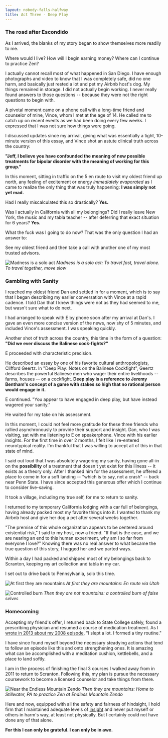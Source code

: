 ```yaml
---
layout: nobody-falls-halfway
title: Act Three - Deep Play
---
```

### The road after Escondido

As I arrived, the blanks of my story began to show themselves more readily to me. 

Where would I live? How will I begin earning money? Where can I continue to practice Zen? 

I actually cannot recall most of what happened in San Diego. I have enough photographs and video to know that I was completely safe, did no one harm, and basically just rested a lot and pet my Airbnb host's dog. My things remained in storage. I did not actually begin working. I never really found answers to those questions -- because they were not the right questions to begin with.

A pivotal moment came on a phone call with a long-time friend and counselor of mine, Vince, whom I met at the age of 14. He called me to catch up on recent events as we had been doing every few weeks. I expressed that I was not sure how things were going.

I discussed updates since my arrival, giving what was essentially a tight, 10-minute version of this essay, and Vince shot an astute clinical truth across the country: 

**"Jeff, I believe you have confounded the meaning of new possible treatments for bipolar disorder with the meaning of working for this group."**

In this moment, sitting in traffic on the 5 en route to visit my oldest friend up north, any feeling of excitement or energy *immediately evaporated* as I came to realize the only thing that was truly happening: **I was simply not yet mad.**

Had I really miscalculated this so drastically? **Yes.**

Was I actually in California with all my belongings? Did I really leave New York, the music and my tabla teacher -- after deferring that exact situation for 6 years? **Yes.**

What the fuck was I going to do now? That was the only question I had an answer to:

See my oldest friend and then take a call with another one of my most trusted advisors.

![Madness is a solo act](/assets/stonesteps.png)
_Madness is a solo act: To travel fast, travel alone. To travel together, move slow_

### Gambling with Sanity

I reached my oldest friend Dan and settled in for a moment, which is to say that I began describing my earlier conversation with Vince at a rapid cadence. I told Dan that I knew things were not as they had seemed to me, but wasn't sure what to do next.

I had arranged to speak with E by phone soon after my arrival at Dan's. I gave an even more concise version of the news, now shy of 5 minutes, and included Vince's assessment. I was speaking quickly.

Another shot of truth across the country, this time in the form of a question: **"Did we ever discuss the Balinese cock-fights?"** 

E proceeded with characteristic precision.

He described an essay by one of his favorite cultural anthropologists, Clifford Geertz. In "Deep Play: Notes on the Balinese Cockfight", Geertz describes the powerful Balinese men who wager their entire livelihoods -- farms, houses -- on a cockfight. **Deep play is a reference to Jeremy Bentham's concept of a game with stakes so high that no rational person would engage in it.**

E continued. "You appear to have engaged in deep play, but have instead wagered your sanity." 

He waited for my take on his assessment.

In this moment, I could not feel more gratitude for these three friends who rallied asynchronously to provide their support and insight. Dan, who I was visiting, sat with me listening to E on speakerphone. Vince with his earlier insights. For the first time in over 2 months, I felt like I re-entered neurotypical reality. I'm thankful that I was willing to accept all of this in that state of mind. 

I said out loud that I was absolutely wagering my sanity, having gone all-in on the **possibility** of a treatment that doesn't yet exist for this illness -- it exists as a theory only. After I thanked him for the assessment, he offered a place to come in for a soft landing -- "which is to say, not a crash" -- back near Penn State. I have since accepted this generous offer which I continue to consider live-saving.

It took a village, including my true self, for me to return to sanity.

I returned to my temporary California lodging with a car full of belongings, having already packed most my favorite things into it. I wanted to thank my Airbnb host and give her dog a pet after several weeks together.

"The premise of this whole organization appears to be centered around existential risk," I said to my host, now a friend. "If that is the case, and we are nearing an end to this human experiment, why am I so far from everyone I love?" Knowing there was no real answer to what became the true question of this story, I hugged her and we parted ways. 

Within a day I had packed and shipped most of my belongings back to Scranton, keeping my art collection and tabla in my car. 

I set out to drive back to Pennsylvania, solo this time.

![At first they are mountains](/assets/atfirst.jpeg)
_At first they are mountains: En route via Utah_

![Controlled burn](/assets/controlled.png)
_Then they are not mountains: a controlled burn of false selves_

### Homecoming

Accepting my friend's offer, I returned back to State College safely, found a prescribing physician and resumed a course of medication treatment. As I [wrote in 2013 about my 2008 episode](http://brozena.net/cleaning/), "I slept a lot. I formed a tiny routine."

I have since found myself beyond the necessary steadying actions that tend to follow an episode like this and onto strengthening ones. It is amazing what can be accomplished with a meditation cushion, kettlebells, and a place to land softly.

I am in the process of finishing the final 3 courses I walked away from in 2011 to return to Scranton. Following this, my plan is pursue the necessary coursework to become a licensed counselor and take things from there. 

![Near the Endless Mountain Zendo](/assets/stillwater.png)
_Then they are mountains: Home to Stillwater, PA to practice Zen at Endless Mountain Zendo_

Here and now, equipped with all the safety and fairness of hindsight, I hold firm that I maintained adequate levels of [insight](https://en.wikipedia.org/wiki/Insight#Psychiatry) and never put myself or others in harm's way, at least not physically. But I certainly could not have done any of that alone.

**For this I can only be grateful. I can only be in awe.**